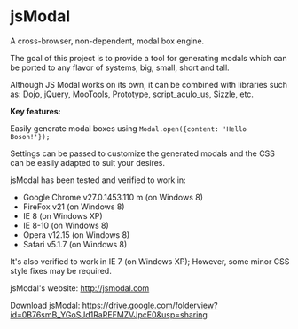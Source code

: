 # jsModal #
A cross-browser, non-dependent, modal box engine.

The goal of this project is to provide a tool for generating modals which can be ported to any flavor of systems, big, small, short and tall.

Although JS Modal works on its own, it can be combined with libraries such as: Dojo, jQuery, MooTools, Prototype, script\_aculo\_us, Sizzle, etc.


**Key features:**

Easily generate modal boxes using `Modal.open({content: 'Hello Boson!'});`

Settings can be passed to customize the generated modals and the CSS can be easily adapted to suit your desires.

jsModal has been tested and verified to work in:
  * Google Chrome v27.0.1453.110 m (on Windows 8)
  * FireFox v21 (on Windows 8)
  * IE 8 (on Windows XP)
  * IE 8-10 (on Windows 8)
  * Opera v12.15 (on Windows 8)
  * Safari v5.1.7 (on Windows 8)

It's also verified to work in IE 7 (on Windows XP); However, some minor CSS style fixes may be required.

jsModal's website: http://jsmodal.com

Download jsModal: https://drive.google.com/folderview?id=0B76smB_YGoSJd1RaREFMZVJpcE0&usp=sharing